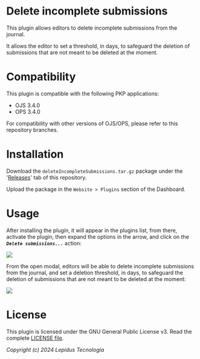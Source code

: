 # Delete incomplete submissions

This plugin allows editors to delete incomplete submissions from the journal.

It allows the editor to set a threshold, in days, to safeguard the deletion of submissions that are not meant to be deleted at the moment.

# Compatibility

This plugin is compatible with the following PKP applications:

- OJS 3.4.0
- OPS 3.4.0

For compatibility with other versions of OJS/OPS, please refer to this repository branches.

# Installation

Download the `deleteIncompleteSubmissions.tar.gz` package under the '[Releases](https://github.com/lepidus/deleteIncompleteSubmissions/releases)' tab of this repository.

Upload the package in the `Website > Plugins` section of the Dashboard.

# Usage

After installing the plugin, it will appear in the plugins list, from there, activate the plugin, then expand the options in the arrow, and click on the ***`Delete submissions...`*** action:

![](screenshots/plugin-options.png)

From the open modal, editors will be able to delete incomplete submissions from the journal, and set a deletion threshold, in days, to safeguard the deletion of submissions that are not meant to be deleted at the moment:

![](screenshots/delete-submissions-modal.png)

# License

This plugin is licensed under the GNU General Public License v3. Read the complete [LICENSE file](LICENSE).

*Copyright (c) 2024 Lepidus Tecnologia*
